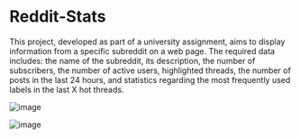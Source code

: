 # Reddit-Stats

This project, developed as part of a university assignment, aims to display information from a specific subreddit on a web page. The required data includes: the name of the subreddit, its description, the number of subscribers, the number of active users, highlighted threads, the number of posts in the last 24 hours, and statistics regarding the most frequently used labels in the last X hot threads.

![image](https://github.com/user-attachments/assets/f28a5d89-658b-4c01-b0de-421a942ed7d9)

![image](https://github.com/user-attachments/assets/5316f0f1-dcc5-4941-ad5a-6af4343b62e7)
